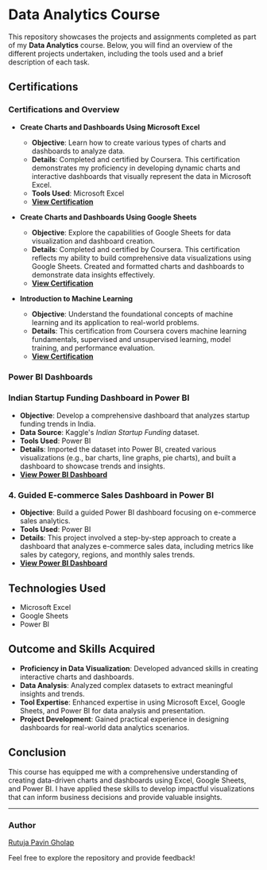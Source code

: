 # Data Analytics Course

This repository showcases the projects and assignments completed as part of my **Data Analytics** course. Below, you will find an overview of the different projects undertaken, including the tools used and a brief description of each task.

## Certifications

### Certifications and Overview

- **Create Charts and Dashboards Using Microsoft Excel**
  - **Objective**: Learn how to create various types of charts and dashboards to analyze data.
  - **Details**: Completed and certified by Coursera. This certification demonstrates my proficiency in developing dynamic charts and interactive dashboards that visually represent the data in Microsoft Excel.
  - **Tools Used**: Microsoft Excel
  - **[View Certification](https://github.com/rpgholap/Data-Analytics/blob/main/Coursera%20Create%20Charts%20and%20Dashboards%20using%20Microsoft%20Excel.pdf)**

- **Create Charts and Dashboards Using Google Sheets**
  - **Objective**: Explore the capabilities of Google Sheets for data visualization and dashboard creation.
  - **Details**: Completed and certified by Coursera. This certification reflects my ability to build comprehensive data visualizations using Google Sheets. Created and formatted charts and dashboards to demonstrate data insights effectively.
  - **[View Certification](https://github.com/rpgholap/Data-Analytics/blob/main/Coursera%20Create%20Charts%20and%20Dashboards%20using%20Google%20Sheets.pdf)**

- **Introduction to Machine Learning**
  - **Objective**: Understand the foundational concepts of machine learning and its application to real-world problems.
  - **Details**: This certification from Coursera covers machine learning fundamentals, supervised and unsupervised learning, model training, and performance evaluation.
  - **[View Certification](./Certificate.pdf)**


### Power BI Dashboards

### Indian Startup Funding Dashboard in Power BI
- **Objective**: Develop a comprehensive dashboard that analyzes startup funding trends in India.
- **Data Source**: Kaggle's *Indian Startup Funding* dataset.
- **Tools Used**: Power BI
- **Details**: Imported the dataset into Power BI, created various visualizations (e.g., bar charts, line graphs, pie charts), and built a dashboard to showcase trends and insights.
- **[View Power BI Dashboard](./Indian_Startup_Funding.pbix)**

### 4. Guided E-commerce Sales Dashboard in Power BI
- **Objective**: Build a guided Power BI dashboard focusing on e-commerce sales analytics.
- **Tools Used**: Power BI
- **Details**: This project involved a step-by-step approach to create a dashboard that analyzes e-commerce sales data, including metrics like sales by category, regions, and monthly sales trends.
- **[View Power BI Dashboard](./DA_Dashboard.pbix)**  

## Technologies Used
- Microsoft Excel
- Google Sheets
- Power BI

## Outcome and Skills Acquired
- **Proficiency in Data Visualization**: Developed advanced skills in creating interactive charts and dashboards.
- **Data Analysis**: Analyzed complex datasets to extract meaningful insights and trends.
- **Tool Expertise**: Enhanced expertise in using Microsoft Excel, Google Sheets, and Power BI for data analysis and presentation.
- **Project Development**: Gained practical experience in designing dashboards for real-world data analytics scenarios.

## Conclusion
This course has equipped me with a comprehensive understanding of creating data-driven charts and dashboards using Excel, Google Sheets, and Power BI. 
I have applied these skills to develop impactful visualizations that can inform business decisions and provide valuable insights.

---

### Author
[Rutuja Pavin Gholap](https://github.com/rpgholap)

Feel free to explore the repository and provide feedback!
